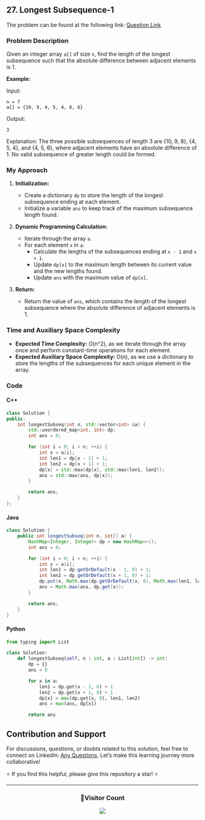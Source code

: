 ## 27. Longest Subsequence-1

The problem can be found at the following link: [Question Link](https://www.geeksforgeeks.org/problems/longest-subsequence-such-that-difference-between-adjacents-is-one4724/1)

### Problem Description

Given an integer array `a[]` of size `n`, find the length of the longest subsequence such that the absolute difference between adjacent elements is 1.

**Example:**

Input:

```
n = 7
a[] = {10, 9, 4, 5, 4, 8, 6}
```

Output:

```
3
```

Explanation:
The three possible subsequences of length 3 are {10, 9, 8}, {4, 5, 4}, and {4, 5, 6}, where adjacent elements have an absolute difference of 1. No valid subsequence of greater length could be formed.

### My Approach

1. **Initialization:**

   - Create a dictionary `dp` to store the length of the longest subsequence ending at each element.
   - Initialize a variable `ans` to keep track of the maximum subsequence length found.

2. **Dynamic Programming Calculation:**

   - Iterate through the array `a`.
   - For each element `x` in `a`:
     - Calculate the lengths of the subsequences ending at `x - 1` and `x + 1`.
     - Update `dp[x]` to the maximum length between its current value and the new lengths found.
     - Update `ans` with the maximum value of `dp[x]`.

3. **Return:**
   - Return the value of `ans`, which contains the length of the longest subsequence where the absolute difference of adjacent elements is 1.

### Time and Auxiliary Space Complexity

- **Expected Time Complexity:** O(n^2), as we iterate through the array once and perform constant-time operations for each element.
- **Expected Auxiliary Space Complexity:** O(n), as we use a dictionary to store the lengths of the subsequences for each unique element in the array.

### Code

#### C++

```cpp
class Solution {
public:
    int longestSubseq(int n, std::vector<int> &a) {
        std::unordered_map<int, int> dp;
        int ans = 0;

        for (int i = 0; i < n; ++i) {
            int x = a[i];
            int len1 = dp[x - 1] + 1;
            int len2 = dp[x + 1] + 1;
            dp[x] = std::max(dp[x], std::max(len1, len2));
            ans = std::max(ans, dp[x]);
        }

        return ans;
    }
};
```

#### Java

```java
class Solution {
    public int longestSubseq(int n, int[] a) {
        HashMap<Integer, Integer> dp = new HashMap<>();
        int ans = 0;

        for (int i = 0; i < n; ++i) {
            int x = a[i];
            int len1 = dp.getOrDefault(x - 1, 0) + 1;
            int len2 = dp.getOrDefault(x + 1, 0) + 1;
            dp.put(x, Math.max(dp.getOrDefault(x, 0), Math.max(len1, len2)));
            ans = Math.max(ans, dp.get(x));
        }

        return ans;
    }
}
```

#### Python

```python
from typing import List

class Solution:
    def longestSubseq(self, n : int, a : List[int]) -> int:
        dp = {}
        ans = 0

        for x in a:
            len1 = dp.get(x - 1, 0) + 1
            len2 = dp.get(x + 1, 0) + 1
            dp[x] = max(dp.get(x, 0), len1, len2)
            ans = max(ans, dp[x])

        return ans
```

## Contribution and Support

For discussions, questions, or doubts related to this solution, feel free to connect on LinkedIn: [Any Questions](https://www.linkedin.com/in/patel-hetkumar-sandipbhai-8b110525a/). Let’s make this learning journey more collaborative!

⭐ If you find this helpful, please give this repository a star! ⭐

---

<div align="center">
  <h3><b>📍Visitor Count</b></h3>
</div>

<p align="center">
  <img src="https://profile-counter.glitch.me/Hunterdii/count.svg" />
</p>
